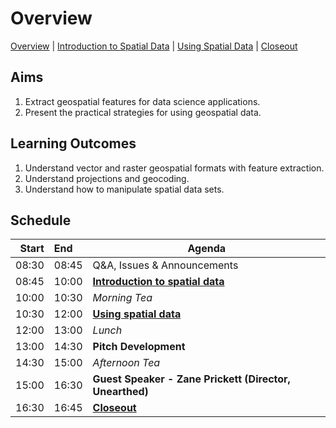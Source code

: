 # Overview

[Overview](./00_overview.md) |
[Introduction to Spatial Data](./01_introspatialdata.md) |
[Using Spatial Data](./02_usingspatialdata.md) |
[Closeout](./05_closeout.md)

## Aims

1. Extract geospatial features for data science applications.
2. Present the practical strategies for using geospatial data.

## Learning Outcomes

1. Understand vector and raster geospatial formats with feature extraction.
2. Understand projections and geocoding.
3. Understand how to manipulate spatial data sets.

## Schedule

| Start | End   | Agenda                                                  |
| -----:|:----- | ------------------------------------------------------- |
| 08:30 | 08:45 | Q&A, Issues & Announcements                             |
| 08:45 | 10:00 | [**Introduction to spatial data**]                      |
| 10:00 | 10:30 | *Morning Tea*                                           |
| 10:30 | 12:00 | [**Using spatial data**]                                |
| 12:00 | 13:00 | *Lunch*                                                 |
| 13:00 | 14:30 | **Pitch Development**                                   |
| 14:30 | 15:00 | *Afternoon Tea*                                         |
| 15:00 | 16:30 | **Guest Speaker - Zane Prickett (Director, Unearthed)** |
| 16:30 | 16:45 | [**Closeout**]                                          |

[**Introduction to spatial data**]: ./01_introspatialdata.md

[**Using spatial data**]: ./02_usingspatialdata.md

[**Closeout**]: ./05_closeout.md
